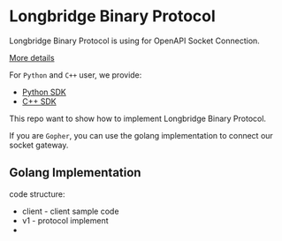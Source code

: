 # Longbridge Binary Protocol

Longbridge Binary Protocol is using for OpenAPI Socket Connection.

[More details](https://open.longbridgeapp.com/docs/socket/protocol/overview)


For `Python` and `C++` user, we provide:
- [Python SDK](https://github.com/longbridgeapp/openapi-python)
- [C++ SDK](https://github.com/longbridgeapp/openapi-cpp)

This repo want to show how to implement Longbridge Binary Protocol.

If you are `Gopher`, you can use the golang implementation to connect our socket gateway.

## Golang Implementation

code structure:

- client - client sample code
- v1 - protocol implement
- 
